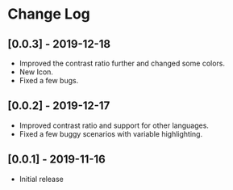 # Change Log

## [0.0.3] - 2019-12-18
- Improved the contrast ratio further and changed some colors.
- New Icon.
- Fixed a few bugs.

## [0.0.2] - 2019-12-17
- Improved contrast ratio and support for other languages.
- Fixed a few buggy scenarios with variable highlighting.

## [0.0.1] - 2019-11-16
- Initial release